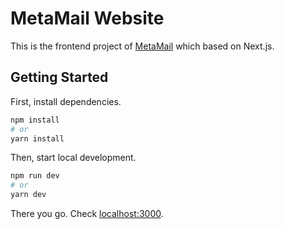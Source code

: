 # MetaMail Website
This is the frontend project of [MetaMail](https://metamail.ink) which based on Next.js.

## Getting Started

First, install dependencies.

```bash
npm install
# or
yarn install
```

Then, start local development.

```bash
npm run dev
# or
yarn dev
```

There you go. Check [localhost:3000](http://localhost:3000).
